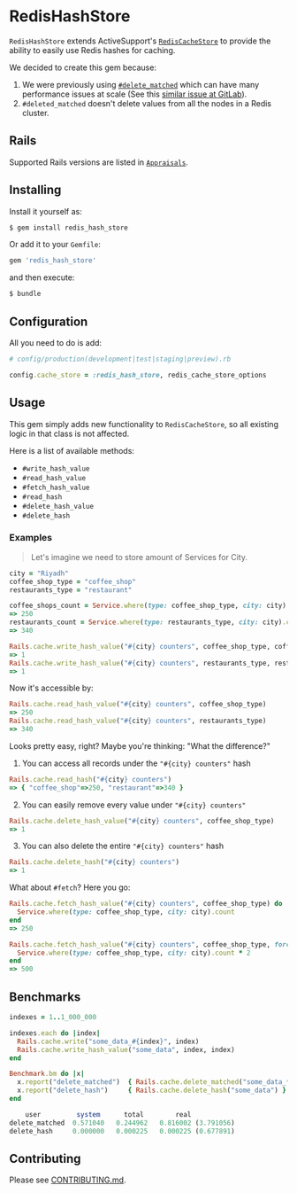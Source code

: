 # RedisHashStore
`RedisHashStore` extends ActiveSupport's [`RedisCacheStore`](https://github.com/rails/rails/blob/master/activesupport/lib/active_support/cache/redis_cache_store.rb) to provide the ability to easily use Redis hashes for caching.

We decided to create this gem because:

1. We were previously using [`#delete_matched`](https://apidock.com/rails/ActiveSupport/Cache/Store/delete_matched) which can have many performance issues at scale (See this [similar issue at GitLab](https://gitlab.com/gitlab-org/gitlab/-/issues/201808)).
2. `#deleted_matched` doesn't delete values from all the nodes in a Redis cluster.

## Rails
Supported Rails versions are listed in [`Appraisals`](https://github.com/mrsool/redis_hash_store/blob/master/Appraisals). 

## Installing
Install it yourself as:
```bash
$ gem install redis_hash_store
```
Or add it to your `Gemfile`:
```ruby
gem 'redis_hash_store'
```
and then execute:
```bash
$ bundle
```

## Configuration
All you need to do is add:
```ruby
# config/production(development|test|staging|preview).rb

config.cache_store = :redis_hash_store, redis_cache_store_options
```

## Usage
This gem simply adds new functionality to `RedisCacheStore`, so all existing logic in that class is not affected.

Here is a list of available methods:

* `#write_hash_value`
* `#read_hash_value`
* `#fetch_hash_value`
* `#read_hash`
* `#delete_hash_value`
* `#delete_hash`

### Examples

> Let's imagine we need to store amount of Services for City.

```ruby
city = "Riyadh"
coffee_shop_type = "coffee_shop"
restaurants_type = "restaurant"

coffee_shops_count = Service.where(type: coffee_shop_type, city: city).count
=> 250
restaurants_count = Service.where(type: restaurants_type, city: city).count
=> 340

Rails.cache.write_hash_value("#{city} counters", coffee_shop_type, coffee_shops_count)
=> 1
Rails.cache.write_hash_value("#{city} counters", restaurants_type, restaurants_count)
=> 1
```

Now it's accessible by:

```ruby
Rails.cache.read_hash_value("#{city} counters", coffee_shop_type)
=> 250
Rails.cache.read_hash_value("#{city} counters", restaurants_type)
=> 340
```

Looks pretty easy, right? Maybe you're thinking: "What the difference?"


1. You can access all records under the `"#{city} counters"` hash
```ruby
Rails.cache.read_hash("#{city} counters")
=> { "coffee_shop"=>250, "restaurant"=>340 }
```
2. You can easily remove every value under `"#{city} counters"`
```ruby
Rails.cache.delete_hash_value("#{city} counters", coffee_shop_type)
=> 1
```
3. You can also delete the entire `"#{city} counters"` hash
```ruby
Rails.cache.delete_hash("#{city} counters")
=> 1
```

What about `#fetch`?
Here you go:
```ruby
Rails.cache.fetch_hash_value("#{city} counters", coffee_shop_type) do
  Service.where(type: coffee_shop_type, city: city).count
end
=> 250

Rails.cache.fetch_hash_value("#{city} counters", coffee_shop_type, force: true) do
  Service.where(type: coffee_shop_type, city: city).count * 2
end
=> 500
```

## Benchmarks
```ruby
indexes = 1..1_000_000

indexes.each do |index|
  Rails.cache.write("some_data_#{index}", index)
  Rails.cache.write_hash_value("some_data", index, index)
end

Benchmark.bm do |x|
  x.report("delete_matched")  { Rails.cache.delete_matched("some_data_*") }
  x.report("delete_hash")     { Rails.cache.delete_hash("some_data") }
end

    user         system      total        real
delete_matched  0.571040   0.244962   0.816002 (3.791056)
delete_hash     0.000000   0.000225   0.000225 (0.677891)
```

## Contributing
Please see [CONTRIBUTING.md](https://github.com/mrsool/redis_hash_store/blob/master/CONTRIBUTING.md).
